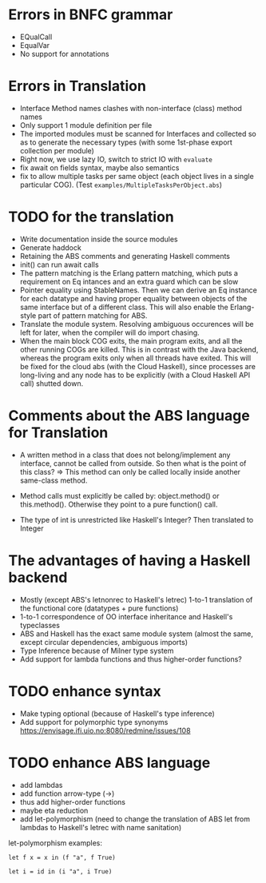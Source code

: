 # Errors in BNFC grammar

- EQualCall
- EqualVar
- No support for annotations

# Errors in Translation

- Interface Method names clashes with non-interface (class) method names
- Only support 1 module definition per file
- The imported modules must be scanned for Interfaces and collected so as to generate the necessary types (with some 1st-phase export collection per module)
- Right now, we use lazy IO, switch to strict IO with `evaluate`
- fix await on fields syntax, maybe also semantics
- fix to allow multiple tasks per same object (each object lives in a single particular COG). (Test `examples/MultipleTasksPerObject.abs`)

# TODO for the translation

- Write documentation inside the source modules
- Generate haddock
- Retaining the ABS comments and generating Haskell comments
- init() can run await calls
- The pattern matching is the Erlang pattern matching, which puts a requirement on Eq intances and an extra guard which can be slow
- Pointer equality using StableNames. Then we can derive
an Eq instance for each datatype and having proper equality between objects
of the same interface but of a different class. This will also enable the Erlang-style part of pattern matching for ABS.
- Translate the module system. Resolving ambiguous occurences will be left for later, when the compiler
will do import chasing.
- When the main block COG exits, the main program exits, and all the other running COGs are killed. This is in contrast
with the Java backend, whereas the program exits only when all threads have exited. This will be fixed
for the cloud abs (with the Cloud Haskell), since processes are long-living and any node has to
be explicitly (with a Cloud Haskell API call) shutted down.

# Comments about the ABS language for Translation

- A written method in a class that does not belong/implement any interface, cannot be called from outside.
So then what is the point of this class? => This method can only be called locally inside another same-class method.

- Method calls must explicitly be called by: object.method() or this.method(). Otherwise they point to a pure function() call.

- The type of int is unrestricted like Haskell's Integer? Then translated to Integer

# The advantages of having a Haskell backend

- Mostly (except ABS's letnonrec to Haskell's letrec) 1-to-1 translation of the functional core (datatypes + pure functions)
- 1-to-1 correspondence of OO interface inheritance and Haskell's typeclasses
- ABS and Haskell has the exact same module system (almost the same, except circular dependencies, ambiguous imports)
- Type Inference because of Milner type system
- Add support for lambda functions and thus higher-order functions?

# TODO enhance syntax

- Make typing optional (because of Haskell's type inference)
- Add support for polymorphic type synonyms <https://envisage.ifi.uio.no:8080/redmine/issues/108>

# TODO enhance ABS language

- add lambdas
- add function arrow-type (->)
- thus add higher-order functions
- maybe eta reduction
- add let-polymorphism (need to change the translation of ABS let from lambdas to Haskell's letrec with name sanitation)

let-polymorphism examples:

~~~
let f x = x in (f "a", f True)

let i = id in (i "a", i True)
~~~
